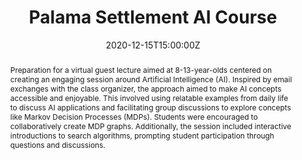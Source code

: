 ---
title: Palama Settlement AI Course

event: Palama Settlement AI Course
event_url: https://www.facebook.com/MalamaPalama/posts/this-is-a-story-of-giving-backwhen-ryan-kortvelesy-was-ready-to-complete-his-eag/3579961418708245/

location: Palama Settlement
address:
  street: 810 N. Vineyard Boulevard
  city: Honolulu
  region: HI
  postcode: 96817
  country: United States

summary: Engaged kids virtually with interactive AI activities.
abstract: Preparation for a virtual guest lecture aimed at 8-13-year-olds centered on creating an engaging session around Artificial Intelligence (AI). Inspired by email exchanges with the class organizer, the approach aimed to make AI concepts accessible and enjoyable. This involved using relatable examples from daily life to discuss AI applications and facilitating group discussions to explore concepts like Markov Decision Processes (MDPs). Students were encouraged to collaboratively create MDP graphs. Additionally, the session included interactive introductions to search algorithms, prompting student participation through questions and discussions. 

# Talk start and end times.
#   End time can optionally be hidden by prefixing the line with `#`.
date: '2020-12-15T15:00:00Z'
date_end: '2020-12-15T16:00:00Z'
all_day: false

# Schedule page publish date (NOT talk date).
publishDate: '2020-12-15T00:00:00Z'

authors: []
tags: []

# Is this a featured talk? (true/false)
featured: false

image:
  caption: Established in 1896, Palama Settlement is a non-profit, community-based social service agency serving the Kalihi and Pālama neighborhoods. They offer a wide range of educational, recreational, athletic, cultural, social, health, and community building programs and services for children, youth, adults, and senior citizens.
  focal_point: Right

links:
  - icon: facebook
    icon_pack: fab
    name: Talk
    url: https://www.facebook.com/MalamaPalama/posts/this-is-a-story-of-giving-backwhen-ryan-kortvelesy-was-ready-to-complete-his-eag/3579961418708245/
url_code: ''
url_pdf: ''
url_slides: ''
url_video: ''

# Markdown Slides (optional).
#   Associate this talk with Markdown slides.
#   Simply enter your slide deck's filename without extension.
#   E.g. `slides = "example-slides"` references `content/slides/example-slides.md`.
#   Otherwise, set `slides = ""`.
slides: ""

# Projects (optional).
#   Associate this post with one or more of your projects.
#   Simply enter your project's folder or file name without extension.
#   E.g. `projects = ["internal-project"]` references `content/project/deep-learning/index.md`.
#   Otherwise, set `projects = []`.
projects: []
---